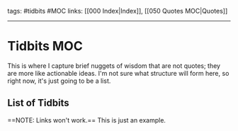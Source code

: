 tags: #tidbits #MOC
links: [[000 Index|Index]], [[050 Quotes MOC|Quotes]]

---
# Tidbits MOC
This is where I capture brief nuggets of wisdom that are not quotes; they are more like actionable ideas. I'm not sure what structure will form here, so right now, it's just going to be a list.

## List of Tidbits
==NOTE: Links won't work.== This is just an example.
